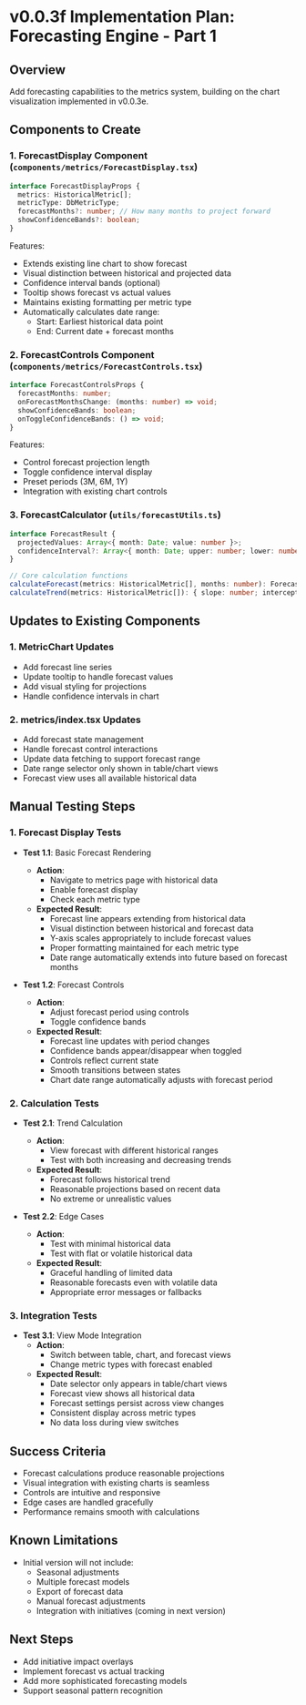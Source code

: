# v0.0.3f Implementation Plan: Forecasting Engine - Part 1

## Overview
Add forecasting capabilities to the metrics system, building on the chart visualization implemented in v0.0.3e.

## Components to Create

### 1. ForecastDisplay Component (`components/metrics/ForecastDisplay.tsx`)
```typescript
interface ForecastDisplayProps {
  metrics: HistoricalMetric[];
  metricType: DbMetricType;
  forecastMonths?: number; // How many months to project forward
  showConfidenceBands?: boolean;
}
```

Features:
- Extends existing line chart to show forecast
- Visual distinction between historical and projected data
- Confidence interval bands (optional)
- Tooltip shows forecast vs actual values
- Maintains existing formatting per metric type
- Automatically calculates date range:
  - Start: Earliest historical data point
  - End: Current date + forecast months

### 2. ForecastControls Component (`components/metrics/ForecastControls.tsx`)
```typescript
interface ForecastControlsProps {
  forecastMonths: number;
  onForecastMonthsChange: (months: number) => void;
  showConfidenceBands: boolean;
  onToggleConfidenceBands: () => void;
}
```

Features:
- Control forecast projection length
- Toggle confidence interval display
- Preset periods (3M, 6M, 1Y)
- Integration with existing chart controls

### 3. ForecastCalculator (`utils/forecastUtils.ts`)
```typescript
interface ForecastResult {
  projectedValues: Array<{ month: Date; value: number }>;
  confidenceInterval?: Array<{ month: Date; upper: number; lower: number }>;
}

// Core calculation functions
calculateForecast(metrics: HistoricalMetric[], months: number): ForecastResult;
calculateTrend(metrics: HistoricalMetric[]): { slope: number; intercept: number };
```

## Updates to Existing Components

### 1. MetricChart Updates
- Add forecast line series
- Update tooltip to handle forecast values
- Add visual styling for projections
- Handle confidence intervals in chart

### 2. metrics/index.tsx Updates
- Add forecast state management
- Handle forecast control interactions
- Update data fetching to support forecast range
- Date range selector only shown in table/chart views
- Forecast view uses all available historical data

## Manual Testing Steps

### 1. Forecast Display Tests
- **Test 1.1**: Basic Forecast Rendering
  - **Action**: 
    - Navigate to metrics page with historical data
    - Enable forecast display
    - Check each metric type
  - **Expected Result**:
    - Forecast line appears extending from historical data
    - Visual distinction between historical and forecast data
    - Y-axis scales appropriately to include forecast values
    - Proper formatting maintained for each metric type
    - Date range automatically extends into future based on forecast months

- **Test 1.2**: Forecast Controls
  - **Action**:
    - Adjust forecast period using controls
    - Toggle confidence bands
  - **Expected Result**:
    - Forecast line updates with period changes
    - Confidence bands appear/disappear when toggled
    - Controls reflect current state
    - Smooth transitions between states
    - Chart date range automatically adjusts with forecast period

### 2. Calculation Tests
- **Test 2.1**: Trend Calculation
  - **Action**:
    - View forecast with different historical ranges
    - Test with both increasing and decreasing trends
  - **Expected Result**:
    - Forecast follows historical trend
    - Reasonable projections based on recent data
    - No extreme or unrealistic values

- **Test 2.2**: Edge Cases
  - **Action**:
    - Test with minimal historical data
    - Test with flat or volatile historical data
  - **Expected Result**:
    - Graceful handling of limited data
    - Reasonable forecasts even with volatile data
    - Appropriate error messages or fallbacks

### 3. Integration Tests
- **Test 3.1**: View Mode Integration
  - **Action**:
    - Switch between table, chart, and forecast views
    - Change metric types with forecast enabled
  - **Expected Result**:
    - Date selector only appears in table/chart views
    - Forecast view shows all historical data
    - Forecast settings persist across view changes
    - Consistent display across metric types
    - No data loss during view switches

## Success Criteria
- Forecast calculations produce reasonable projections
- Visual integration with existing charts is seamless
- Controls are intuitive and responsive
- Edge cases are handled gracefully
- Performance remains smooth with calculations

## Known Limitations
- Initial version will not include:
  - Seasonal adjustments
  - Multiple forecast models
  - Export of forecast data
  - Manual forecast adjustments
  - Integration with initiatives (coming in next version)

## Next Steps
- Add initiative impact overlays
- Implement forecast vs actual tracking
- Add more sophisticated forecasting models
- Support seasonal pattern recognition 